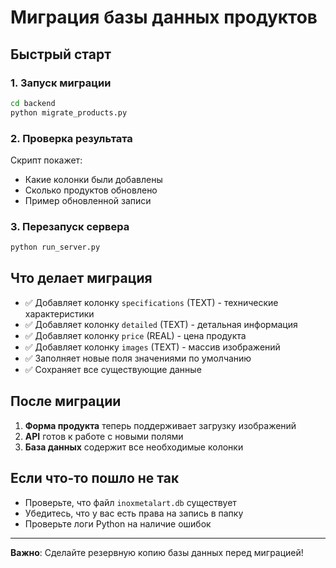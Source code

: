 # Миграция базы данных продуктов

## Быстрый старт

### 1. Запуск миграции
```bash
cd backend
python migrate_products.py
```

### 2. Проверка результата
Скрипт покажет:
- Какие колонки были добавлены
- Сколько продуктов обновлено
- Пример обновленной записи

### 3. Перезапуск сервера
```bash
python run_server.py
```

## Что делает миграция

- ✅ Добавляет колонку `specifications` (TEXT) - технические характеристики
- ✅ Добавляет колонку `detailed` (TEXT) - детальная информация  
- ✅ Добавляет колонку `price` (REAL) - цена продукта
- ✅ Добавляет колонку `images` (TEXT) - массив изображений
- ✅ Заполняет новые поля значениями по умолчанию
- ✅ Сохраняет все существующие данные

## После миграции

1. **Форма продукта** теперь поддерживает загрузку изображений
2. **API** готов к работе с новыми полями
3. **База данных** содержит все необходимые колонки

## Если что-то пошло не так

- Проверьте, что файл `inoxmetalart.db` существует
- Убедитесь, что у вас есть права на запись в папку
- Проверьте логи Python на наличие ошибок

---

**Важно**: Сделайте резервную копию базы данных перед миграцией!



